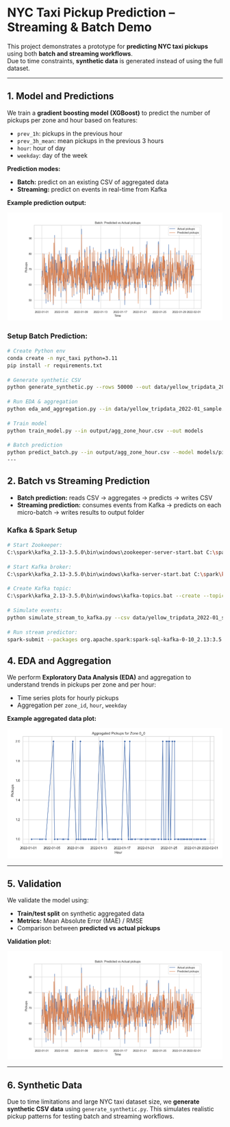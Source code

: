 # NYC Taxi Pickup Prediction – Streaming & Batch Demo

This project demonstrates a prototype for **predicting NYC taxi pickups** using both **batch and streaming workflows**.  
Due to time constraints, **synthetic data** is generated instead of using the full dataset.

---

## 1. Model and Predictions

We train a **gradient boosting model (XGBoost)** to predict the number of pickups per zone and hour based on features:

- `prev_1h`: pickups in the previous hour  
- `prev_3h_mean`: mean pickups in the previous 3 hours  
- `hour`: hour of day  
- `weekday`: day of the week  

**Prediction modes:**

- **Batch:** predict on an existing CSV of aggregated data  
- **Streaming:** predict on events in real-time from Kafka

**Example prediction output:**

![Model Prediction Example](images/pred_vs_actual.png)

### Setup Batch Prediction:
```bash
# Create Python env
conda create -n nyc_taxi python=3.11
pip install -r requirements.txt

# Generate synthetic CSV
python generate_synthetic.py --rows 50000 --out data/yellow_tripdata_2022-01_sample.csv

# Run EDA & aggregation
python eda_and_aggregation.py --in data/yellow_tripdata_2022-01_sample.csv --out output

# Train model
python train_model.py --in output/agg_zone_hour.csv --out models

# Batch prediction
python predict_batch.py --in output/agg_zone_hour.csv --model models/pickup_model.joblib --out predictions.csv
---
```


## 2. Batch vs Streaming Prediction

- **Batch prediction:** reads CSV → aggregates → predicts → writes CSV  
- **Streaming prediction:** consumes events from Kafka → predicts on each micro-batch → writes results to output folder  

### Kafka & Spark Setup
```bash
# Start Zookeeper:
C:\spark\kafka_2.13-3.5.0\bin\windows\zookeeper-server-start.bat C:\spark\kafka_2.13-3.5.0\config\zookeeper.properties

# Start Kafka broker:
C:\spark\kafka_2.13-3.5.0\bin\windows\kafka-server-start.bat C:\spark\kafka_2.13-3.5.0\config\server.properties

# Create Kafka topic:
C:\spark\kafka_2.13-3.5.0\bin\windows\kafka-topics.bat --create --topic taxi-events --bootstrap-server localhost:9092 --partitions 1 --replication-factor 1

# Simulate events:
python simulate_stream_to_kafka.py --csv data/yellow_tripdata_2022-01_sample.csv --topic taxi-events --brokers localhost:9092

# Run stream predictor:
spark-submit --packages org.apache.spark:spark-sql-kafka-0-10_2.13:3.5.0 stream_predict.py --brokers localhost:9092 --topic taxi-events --model models/pickup_model.joblib --out stream_predictions
```

## 4. EDA and Aggregation

We perform **Exploratory Data Analysis (EDA)** and aggregation to understand trends in pickups per zone and per hour:

- Time series plots for hourly pickups  
- Aggregation per `zone_id`, `hour`, `weekday`  

**Example aggregated data plot:**

![Aggregated Pickups](images/eda_aggregation.png)

---

## 5. Validation

We validate the model using:

- **Train/test split** on synthetic aggregated data  
- **Metrics:** Mean Absolute Error (MAE) / RMSE  
- Comparison between **predicted vs actual pickups**

**Validation plot:**

![Validation Plot](images/pred_vs_actual.png)

---

## 6. Synthetic Data

Due to time limitations and large NYC taxi dataset size, we **generate synthetic CSV data** using `generate_synthetic.py`. This simulates realistic pickup patterns for testing batch and streaming workflows.
